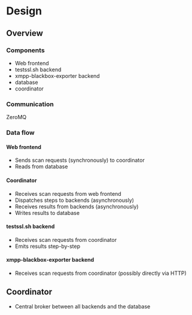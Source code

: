 # Design

## Overview

### Components

- Web frontend
- testssl.sh backend
- xmpp-blackbox-exporter backend
- database
- coordinator

### Communication

ZeroMQ

### Data flow

#### Web frontend

- Sends scan requests (synchronously) to coordinator
- Reads from database

#### Coordinator

- Receives scan requests from web frontend
- Dispatches steps to backends (asynchronously)
- Receives results from backends (asynchronously)
- Writes results to database

#### testssl.sh backend

- Receives scan requests from coordinator
- Emits results step-by-step

#### xmpp-blackbox-exporter backend

- Receives scan requests from coordinator (possibly directly via HTTP)


## Coordinator

- Central broker between all backends and the database
